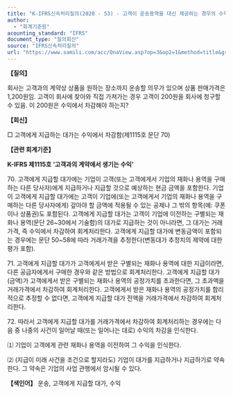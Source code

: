 ```yaml
---
title: "K-IFRS신속처리질의(2020 - 53) - 고객이 운송용역을 대신 제공하는 경우의 수익인식"
author:
  - "회계기준원"
acounting_standard: "IFRS"
document_type: "질의회신"
source: "IFRS신속처리질의"
url: "https://www.samili.com/acc/QnaView.asp?op=3&op2=1&method=title&group=2124-15;1&orgcode=3&searchword=&page=29&code=K%2DIFRS%EC%8B%A0%EC%86%8D%EC%B2%98%EB%A6%AC%EC%A7%88%EC%9D%98%2D53%3A202007"
---
```

**【질의】**

  

회사는 고객과의 계약상 상품을 원하는 장소까지 운송할 의무가 있으며 상품 판매가격은 1,200원임. 고객이 회사에 찾아와 직접 가져가는 경우 고객이 200원을 회사에 청구할 수 있음. 이 200원은 수익에서 차감해야 하는지?

  
  

**【회신】**

  

□ 고객에게 지급하는 대가는 수익에서 차감함(제1115호 문단 70)

  
  

**【관련 회계기준】**

  

**K-IFRS 제1115호 ‘고객과의 계약에서 생기는 수익’**

  

70\. 고객에게 지급할 대가에는 기업이 고객(또는 고객에게서 기업의 재화나 용역을 구매하는 다른 당사자)에게 지급하거나 지급할 것으로 예상하는 현금 금액을 포함한다. 기업이 고객에게 지급할 대가에는 고객이 기업에(또는 고객에게서 기업의 재화나 용역을 구매하는 다른 당사자에게) 갚아야 할 금액에 적용될 수 있는 공제나 그 밖의 항목(예: 쿠폰이나 상품권)도 포함된다. 고객에게 지급할 대가는 고객이 기업에 이전하는 구별되는 재화나 용역(문단 26~30에서 기술함)의 대가로 지급하는 것이 아니라면, 그 대가는 거래가격, 즉 수익에서 차감하여 회계처리한다. 고객에게 지급할 대가에 변동금액이 포함되는 경우에는 문단 50~58에 따라 거래가격을 추정한다(변동대가 추정치의 제약에 대한 평가 포함).

  

71\. 고객에게 지급할 대가가 고객에게서 받은 구별되는 재화나 용역에 대한 지급이라면, 다른 공급자에게서 구매한 경우와 같은 방법으로 회계처리한다. 고객에게 지급할 대가(금액)가 고객에게서 받은 구별되는 재화나 용역의 공정가치를 초과한다면, 그 초과액을 거래가격에서 차감하여 회계처리한다. 고객에게서 받은 재화나 용역의 공정가치를 합리적으로 추정할 수 없다면, 고객에게 지급할 대가 전액을 거래가격에서 차감하여 회계처리한다.

  

72\. 따라서 고객에게 지급할 대가를 거래가격에서 차감하여 회계처리하는 경우에는 다음 중 나중의 사건이 일어날 때(또는 일어나는 대로) 수익의 차감을 인식한다.

⑴ 기업이 고객에게 관련 재화나 용역을 이전하여 그 수익을 인식한다.

⑵ (지급이 미래 사건을 조건으로 할지라도) 기업이 대가를 지급하거나 지급하기로 약속한다. 그 약속은 기업의 사업 관행에서 암시될 수 있다.

  
  

**【색인어】** 운송, 고객에게 지급할 대가, 수익
